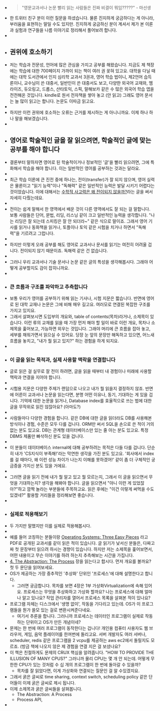 - > "영문교과서나 논문 빨리 읽는 사람들은 진짜 비결이 뭐임?????" - 마선생
- 한 트위터 친구 분이 이런 질문을 하셨습니다. 물론 진지하게 궁금하다는 게 아니라, 부러움을 표현하는 말일 수도 있지만. 진지하게 궁금하신 분이 계셔서 제가 본 이론과 실험과 연구들을 나름 이야기로 정리해서 풀어보려 합니다.
-
- ## 권위에 호소하기
- 저는 학습과 전문성, 언어에 많은 관심을 가지고 공부를 해왔습니다. 지금도 제 책장에는 학습에 대한 700페이지 가까이 되는 책이 여러 권 꽂혀 있고요. 대학을 다닐 때에는 대학 도서관에서 인지 심리학 교과서 3권과, 영어 학습 법이니, 제2언어 습득론이니, 교수님이 쓴 대중서, 일반인이 쓴 대중서도 보고, 다양한 외국어 교재와, 멤라이즈, 듀오링고, 드롭스, 산타토익, 스픽, 말해보카 같은 수 많은 외국어 학습 앱을 전전해온 것입니다. kindle로 원서 전자책을 쌓아 놓고 (안 읽고) 그래도 영어 문서는 늘 많이 읽고는 합니다. 논문도 이따금 읽고요.
-
- 하지만 이런 권위에 호소하는 오류는 근거를 제시하는 게 아니니까요. 이제 하나 하나 말을 해보겠습니다.
-
- ## 영어로 학술적인 글을 잘 읽으려면, 학술적인 글에 맞는 공부를 해야 합니다
- 결론부터 말하자면 영어로 된 학술적이거나 정보적인 '글'을 빨리 읽으려면, 그에 특화해서 학습을 해야 합니다. 이는 일반적인 영어를 공부하는 것과는 달라요.
-
- 최근 학습 이론에 큰 진전 중에 하나는, 전이(transfer)가 잘 되지 않으며, 영어 실력은 물론이고 "읽기 능력"이나 "독해력" 같은 일반적인 능력은 발달 시키기 어렵다는 것이었습니다. 이에 대해서는 [수학적 사고력은 왜 전이되지 않을까?](https://twinstae.github.io/why-not-transfer/)라는 글을 써서 자세히 다뤘는데요.
-
- 전이는 쉽게 말해서 한 영역에서 배운 것이 다른 영역에서도 잘 되는 걸 말합니다. 보통 사람들은 단어, 문법, 리딩, 리스닝 같이 크고 일반적인 능력을 생각합니다. "나는 리딩은 잘 되는데 스피킹은 잘 안 되더라~" 같은 식으로 말이죠. 그래서 영어 기사를 읽거나 동화책을 읽거나, 토플이나 토익 같은 시험을 치거나 하면서 "독해력"을 기르려고 그럽니다.
-
- 하지만 이렇게 오래 공부를 해도 영어로 교과서나 문서를 읽기는 여전히 어려울 겁니다. 전이되지 않기 때문이죠. 독해력 같은 건 없습니다.
-
- 그러니 우리 교과서나 기술 문서나 논문 같은 글의 특성을 생각해봅시다. 그래야 어떻게 공부할지도 감이 잡히니까요.
-
- ### 큰 흐름과 구조를 파악하고 추측합니다
- 보통 우리가 영어를 공부하기 위해 읽는 기사나, 시험 지문은 짧습니다. 반면에 영어로 된 대학 교재나 논문은 그에 비해 매우 길고요. 여러모로 연결된 복잡한 구조를 가지고 있지요.
- 그래서 살펴보시면 도입부의 개요와, table of contents(목차)라거나, 소제목이 있습니다. 이런 류의 교재를 읽을 때 가장 먼저 해야 할 일이 바로 이런 개요, 목차나 소제목을 훑어보고, 가능하면 외우는 것입니다. 그래야 머리에 큰 흐름을 잡아 놓고, 세부를 채워가면서 읽으실 수 있어요. 당장 눈 앞의 문장만 해독하고 있으면, 어느새 흐름을 놓치고, "내가 뭘 읽고 있지?" 하는 경험을 하게 되지요.
-
- ### 이 글을 읽는 목적과, 실제 사용할 맥락을 연결합니다
- 글로 읽은 걸 실무로 잘 전이 하려면, 글을 읽을 때부터 내 경험이나 미래에 사용할 맥락과 연결을 지어야 합니다.
-
- 시험용 지문은 다양한 주제가 랜덤으로 나오고 내가 뭘 읽을지 결정하지 않죠. 반면에 어른이 교과서나 논문을 읽는다면, 분명 어떤 이유나, 동기, 기대하는 게 있을 겁니다. 기억에 대한 논문을 읽거나, Database index를 효율적으로 쓰는 법에 대한 글을 무작위로 읽진 않잖아요? (아마도?)
-
- 사람들마다 다양한 경험을 합니다. 같은 DB에 대한 글을 읽더라도 DB를 사용해본 방식이나 경험, 수준은 모두 다를 겁니다. ORM만 써서 SQL을 손으로 쓴 적이 거의 없는 분도 있고요. DB는 관계형 데이터베이스만 있는 줄 아는 분도 있고요. 특정 DBMS 제품만 빠삭하신 분도 있을 겁니다.
-
- 이 분들이 데이터베이스 internal에 대해 공부하려는 목적은 다들 다를 겁니다. 단순히 내가 'CS지식이 부족해!'라는 막연한 생각을 가진 분도 있고요. '회사에서 index를 걸 때마다, 왜 이런 성능 차이가 나는지 이해를 못하겠어!' 같이 좀 더 구체적인 궁금증을 가지신 분도 있을 거에요.
-
- 그러면 글을 읽기 전에 내가 뭘 알고 있고 뭘 모르는지, 그래서 이 글을 읽으면서 무엇을 기대하는지? 생각을 해봐야 합니다. 글을 읽으면서 "아니 이런 게 있었잖아?"하고 깜짝 놀라는 부분들에 주목하고요. 읽은 후에는 "이건 이렇게 써먹을 수도 있겠네?" 활용할 거리들을 정리해보면 좋습니다.
-
- ### 실제로 적용해보기
- 두 가지만 말했지만 이를 실제로 적용해봅시다.
-
- 예를 들어 코칭하는 분들이랑 [Operating Systems: Three Easy Pieces](https://pages.cs.wisc.edu/~remzi/OSTEP/) 라고 PDF로 공개된 교과서를 같이 읽은 적이 있습니다. 글 읽기가 낯서신 분들은, 다짜고짜 첫 문장부터 읽으려 하시는 경향이 있습니다. 하지만 저는 소제목을 훑어보면서, 어떤 내용이고 무슨 이야기를 하려 하는지 추측해보는 시간을 가집니다.
- [4. The Abstraction: The Process](https://pages.cs.wisc.edu/~remzi/OSTEP/cpu-intro.pdf) 장을 읽는다고 합시다. 먼저 개요를 볼까요? 첫 두 문단을 읽어보세요.
- OS가 제공하는 가장 중추적인 '추상화' 단위인 '프로세스'에 대해 설명한다고 합니다.
	- 그러면 궁금합니다. 목차를 보면 4장은 1부 가상화Virtualization에 속해 있어요. 프로세스는 무엇을 추상화하고 가상화 할까요? 나는 프로세스에 대해 얼마나 알고 있나요? 작업 관리자를 열어서 프로세스 목록을 살펴본 적이 있나요?
- 프로그램 자체는 디스크에서 '생명 없이', 작동을 기다리고 있는데. OS가 이 프로그램들을 뭔가 쓸모 있는 걸로 변환시켜준다네요.
	- 여기서 추론을 합니다. 그러니까 프로세스는 데이터인 프로그램이 실제로 작동하는 단위이고 OS가 만든 개념이네?
- 문제는 한 번에 여러 프로그램이 동작한다는 겁니다! 개인용 컴퓨터 사용자도 웹 브라우저, 게임, 음악 플레이어를 한꺼번에 돌리고요. 서버 개발자도 여러 서버나, scheduler, redis 같은 프로그램을 2 vcpu를 제공하는 aws ec2에서 돌릴지도 모르죠. (방금 책에 나오지 않은 제 경험을 연결 지은 걸 보셨나요?
- 이 책은 친절하게도 문제의 CRUX 핵심을 알려줍니다. "HOW TO PROVIDE THE ILLUSION OF MANY CPUS?" 그러니까 물리 CPU는 몇 개 안 되는데. 어떻게 무한한 CPU가 있는 것처럼 수 십 개의 프로그램이 한 번에 돌아갈 수 있을까?
	- 목차를 잘 읽었다면, 이게 가상화와 연결되는 질문인 걸 알 수있겠지요.
- 그래서 굵은 글씨로 time sharing, context switch, scheduling policy 같은 단어들이 이제 굵은 글씨로 제시 됩니다.
- 이제 소제목과 굵은 글씨들을 살펴봅니다.
	- The Abstraction: A Process
	- Process API,
-
